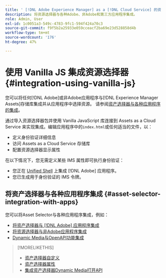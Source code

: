 ```yaml
---
title: ' [!DNL Adobe Experience Manager] as a [!DNL Cloud Service] 的资源选择器'
description: 将资源选择器与各种Adobe、非Adobe和第三方应用程序集成。
role: Admin, User
exl-id: 1c0051a3-549c-4783-9fc1-594f424a70c3
source-git-commit: f9f5b2a25933e059cceacf2ba69e23d528858d4b
workflow-type: tm+mt
source-wordcount: '176'
ht-degree: 47%

---
```


# 使用 Vanilla JS 集成资源选择器 {#integration-using-vanilla-js}

您可以将任何[!DNL Adobe]或非Adobe应用程序与[!DNL Experience Manager Assets]存储库集成并从应用程序中选择资源。 请参阅[资产选择器与各种应用程序的集成](#asset-selector-integration-with-apps)。

通过导入资源选择器包并使用 Vanilla JavaScript 库连接到 Assets as a Cloud Service 来实现集成。编辑应用程序中的`index.html`或任何适当的文件，以：

* 定义身份验证详细信息
* 访问 Assets as a Cloud Service 存储库
* 配置资源选择器显示属性

在以下情况下，您无需定义某些 IMS 属性即可执行身份验证：

* 您正在 [Unified Shell](https://experienceleague.adobe.com/docs/experience-manager-cloud-service/content/overview/aem-cloud-service-on-unified-shell.html?lang=zh-Hans) 上集成 [!DNL Adobe] 应用程序。
* 您已生成用于身份验证的 IMS 令牌。

## 将资产选择器与各种应用程序集成 {#asset-selector-integration-with-apps}

您可以将Asset Selector与各种应用程序集成，例如：

* [将资产选择器与 [!DNL Adobe] 应用程序集成](#integrate-asset-selector.md)
* [将资源选择器与非Adobe应用程序集成](#integrate-asset-selector-non-adobe.md)
* [Dynamic Media与OpenAPI功能集成](#integrate-asset-selector-dynamic-media-open-api.md)


>[!MORELIKETHIS]
>
>* [资产选择器自定义](/help/assets/asset-selector-customization.md)
>* [资产选择器属性](/help/assets/asset-selector-properties.md)
>* [集成资产选择器Dynamic Media打开API](/help/assets/integrate-asset-selector-dynamic-media-open-api.md)
